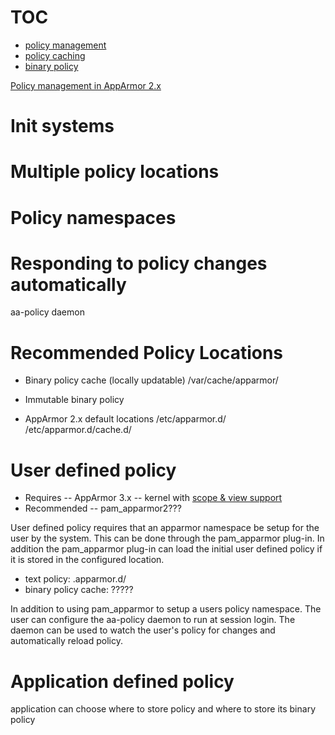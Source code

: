 # TOC
- [policy management](Apparmorpolicymanagement)
- [policy caching](Apparmorpolicycache)
- [binary policy](Apparmorbinarypolicy)



[Policy management in AppArmor 2.x](Apparmorpolicymanagement2x)

# Init systems

# Multiple policy locations

# Policy namespaces

# Responding to policy changes automatically

aa-policy daemon

# Recommended Policy Locations

- Binary policy cache (locally updatable)
  /var/cache/apparmor/

- Immutable binary policy

- AppArmor 2.x default locations
    /etc/apparmor.d/
    /etc/apparmor.d/cache.d/

# User defined policy

- Requires
-- AppArmor 3.x
-- kernel with [scope & view support](AppArmorpolicyscope)
- Recommended
-- pam_apparmor2???

User defined policy requires that an apparmor namespace be setup for the user by the system. This can be done through the pam_apparmor plug-in. In addition the pam_apparmor plug-in can load the initial user defined policy if it is stored in the configured location.

- text policy: .apparmor.d/
- binary policy cache: ?????

In addition to using pam_apparmor to setup a users policy namespace. The user can configure the aa-policy daemon to run at session login. The daemon can be used to watch the user's policy for changes and automatically reload policy.

# Application defined policy

application can choose where to store policy and where to store its binary policy
